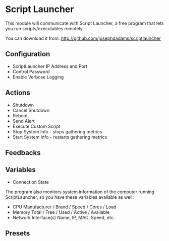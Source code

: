 # Script Launcher

This module will communicate with Script Launcher, a free program that lets you run scripts/executables remotely.

You can download it from: http://github.com/josephdadams/scriptlauncher

## Configuration

- ScriptLauncher IP Address and Port
- Control Password
- Enable Verbose Logging

## Actions

- Shutdown
- Cancel Shutdown
- Reboot
- Send Alert
- Execute Custom Script
- Stop System Info - stops gathering metrics
- Start System Info - restarts gathering metrics

## Feedbacks

## Variables

- Connection State

The program also monitors system information of the computer running ScriptLauncher, so you have these variables available as well:

- CPU Manufacturer / Brand / Speed / Cores / Load
- Memory Total / Free / Used / Active / Available
- Network Interface(s) Name, IP, MAC, Speed, etc.

## Presets
